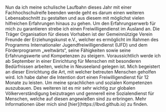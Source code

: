 


<br>
Nun da ich meine schulische Laufbahn dieses Jahr mit einer Fachhochschulreife beenden werde geht es darum einen weiteren Lebensabschnitt zu gestalten und aus diesem mit möglichst vielen hilfreichen Erfahrungen hinaus zu gehen. Um den Erfahrungserwerb für mich zu garantieren strebe ich einen Freiwilligendienst im Ausland an. Die Träger Organisation für dieses Vorhaben ist der Gemeinnützige Verein Freunde der Erziehungskunst e.V., welcher es ermöglicht im Rahmen des Programms Internationaler Jugendfreiwilligendienst (IJFD)  und dem Förderprogramm „weltwärts“, seine Fähigkeiten sowie seine Erfahrungswerte und Kompetenzen zu steigern. Voraussichtlich werde ich ab September in einer Einrichtung für Menschen mit besonderen Bedürfnissen arbeiten, welche in Neuseeland gelegen ist. Mich begeistert an dieser Einrichtung die Art, mit welcher  betreuten Menschen geholfen wird. Ich habe daher die Intention dort einen Freiwilligendienst für 12 Monate zu leisten. Um meine sprachlichen und sozialen Kompetenzen auszubauen. Des weiteren ist es mir sehr wichtig zur globalen Völkerverständigung beizutragen und gennerell eine Sozialendienst für Menschen, welche auf diesen angewießen sind zu erbringen.
Mehr Informationen über mich sind [hier](https://lbvd.github.io) zu finden.   
<br>
